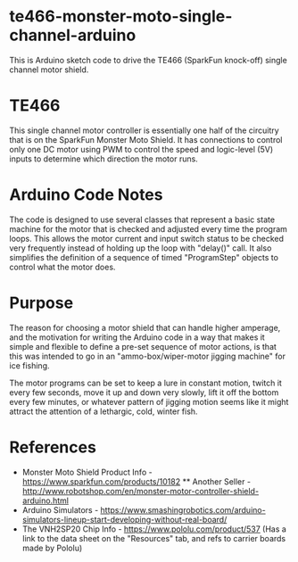 # te466-monster-moto-single-channel-arduino
This is Arduino sketch code to drive the TE466 (SparkFun knock-off) single channel motor shield.

# TE466
This single channel motor controller is essentially one half of the circuitry that
is on the SparkFun Monster Moto Shield.  It has connections to control only one
DC motor using PWM to control the speed and logic-level (5V) inputs to determine
which direction the motor runs.

# Arduino Code Notes
The code is designed to use several classes that represent a basic state machine
for the motor that is checked and adjusted every time the program loops. This
allows the motor current and input switch status to be checked very frequently
instead of holding up the loop with "delay()" call.  It also simplifies the 
definition of a sequence of timed "ProgramStep" objects to control what the motor
does.

# Purpose
The reason for choosing a motor shield that can handle higher amperage, and
the motivation for writing the Arduino code in a way that makes it simple
and flexible to define a pre-set sequence of motor actions, is that this
was intended to go in an "ammo-box/wiper-motor jigging machine" for ice
fishing.

The motor programs can be set to keep a lure in constant motion, twitch
it every few seconds, move it up and down very slowly, lift it off the
bottom every few minutes, or whatever pattern of jigging motion seems
like it might attract the attention of a lethargic, cold, winter
fish.


# References
* Monster Moto Shield Product Info - https://www.sparkfun.com/products/10182
** Another Seller - http://www.robotshop.com/en/monster-motor-controller-shield-arduino.html
* Arduino Simulators - https://www.smashingrobotics.com/arduino-simulators-lineup-start-developing-without-real-board/
* The VNH2SP20 Chip Info - https://www.pololu.com/product/537 (Has a link to the data sheet on the "Resources" tab, and refs to carrier boards made by Pololu)